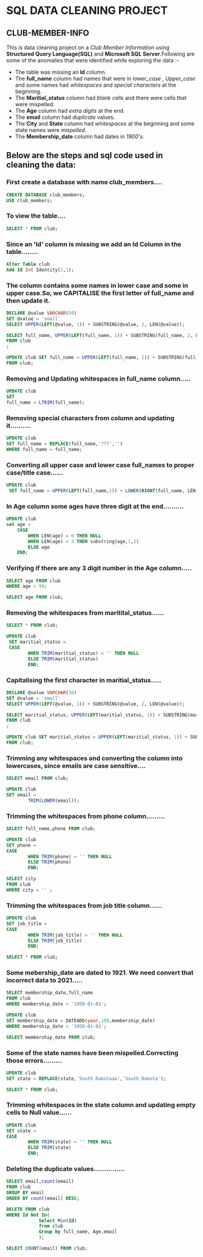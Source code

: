 # SQL DATA CLEANING PROJECT

## CLUB-MEMBER-INFO

This is data cleaning project on a *Club Member Information* using **Structured Query Language(SQL)** and **Microsoft SQL Server**.Following are some of the anomalies that were identified while exploring the data :-

* The table was missing an **Id** column.
* The **full_name** column had names that were in *lower_case* , *Upper_case* and some names had *whitespaces* and *special characters* at the beginning.
* The **Maritial_status** column had *blank* cells and there were cells that were mispelled.
* The **Age** column had *extra digits* at the end.
* The **email** column had *duplicate* values.
* The **City** and **State** column had *whitespaces* at the beginning and some state names were *mispelled*.
* The **Membership_date** column had dates in *1900's*.


## Below are the steps and sql code used in cleaning the data: 

### First create a database with name club_members....
```SQL
CREATE DATABASE club_members;
USE club_members;
```

### To view the table....

```SQL
SELECT * FROM club;
```
### Since an 'Id' column is missing we add an Id Column in the table........

```SQL
Alter Table club
Add Id Int Identity(1,1);
```

### The column contains some names in lower case and some in upper case.So, we CAPITALISE the first letter of full_name and then update it.

```SQL
DECLARE @value VARCHAR(50)
SET @value = 'small'
SELECT UPPER(LEFT(@value, 1)) + SUBSTRING(@value, 2, LEN(@value));
```
```SQL
SELECT full_name, UPPER(LEFT(full_name, 1)) + SUBSTRING(full_name, 2, LEN(full_name)) AS FullName
FROM club
;
```
```SQL
UPDATE club SET full_name = UPPER(LEFT(full_name, 1)) + SUBSTRING(full_name, 2, LEN(full_name))
FROM club;

```

### Removing and Updating whitespaces in full_name column.....

```SQL
UPDATE club
SET 
full_name = LTRIM(full_name);
```

### Removing special characters from column and updating it..........

```SQL
UPDATE club
SET full_name = REPLACE(full_name,'???','')
WHERE full_name = full_name;
```
### Converting all upper case and lower case full_names to proper case/title case......

```SQL
UPDATE club
 SET full_name = UPPER(LEFT(full_name,1)) + LOWER(RIGHT(full_name, LEN(full_name) - 1));
```

### In Age column some ages have three digit at the end..........

```SQL
UPDATE club
set age = 
	CASE
		WHEN LEN(age) = 0 THEN NULL
		WHEN LEN(age) = 3 THEN substring(age,1,2)	
		ELSE age
	END;
```
### Verifying if there are any 3 digit number in the Age column.....

```SQL
SELECT age FROM club
WHERE age > 99;

SELECT age FROM club;
```

### Removing the whitespaces from maritital_status......

```SQL
SELECT * FROM club;

UPDATE club
 SET maritial_status = 
 CASE 
		WHEN TRIM(maritial_status) = '' THEN NULL
		ELSE TRIM(maritial_status) 
		END;
```

### Capitalising the first character in maritial_status.....

```SQL
DECLARE @value VARCHAR(50)
SET @value = 'small'
SELECT UPPER(LEFT(@value, 1)) + SUBSTRING(@value, 2, LEN(@value));
```
```SQL
SELECT maritial_status, UPPER(LEFT(maritial_status, 1)) + SUBSTRING(maritial_status, 2, LEN(maritial_status)) AS MaritialStatus
FROM club
;
```
```SQL
UPDATE club SET maritial_status = UPPER(LEFT(maritial_status, 1)) + SUBSTRING(maritial_status, 2, LEN(maritial_status))
FROM club;
```

### Trimming any whitespaces and converting the column into lowercases, since emails are case sensitive....

```SQL
SELECT email FROM club;

UPDATE club
SET email = 
		TRIM(LOWER(email));
```
### Trimming the whitespaces from phone column.........

```SQL
SELECT full_name,phone FROM club;

UPDATE club
SET phone = 
CASE 
		WHEN TRIM(phone) = '' THEN NULL
		ELSE TRIM(phone)
		END;
```
```SQL
SELECT city
FROM club
WHERE city = '' ;
```
### Trimming the whitespaces from job title column......

```SQL
UPDATE club
SET job_title = 
CASE 
		WHEN TRIM(job_title) = '' THEN NULL
		ELSE TRIM(job_title)
		END;

SELECT * FROM club;
```
### Some mebership_date are dated to 1921. We need convert that incorrect data to 2021.....

```SQL
SELECT membership_date,full_name 
FROM club
WHERE membership_date < '1950-01-01';
```

```SQL
UPDATE club
SET membership_date = DATEADD(year,100,membership_date)
WHERE membership_date < '1950-01-01';
```
```SQL
SELECT membership_date FROM club;
```

### Some of the state names have been mispelled.Correcting those errors.........

```SQL
UPDATE club
SET state = REPLACE(state,'South Dakotaaa','South Dakota');
```
```SQL
SELECT * FROM club;
```
### Trimming whitespaces in the state column and updating empty cells to Null value......

```SQL
UPDATE club
SET state = 
CASE 
		WHEN TRIM(state) = '' THEN NULL
		ELSE TRIM(state)
		END;
```
### Deleting the duplicate values...............

```SQL
SELECT email,count(email)
FROM club
GROUP BY email
ORDER BY count(email) DESC;
```
```SQL
DELETE FROM club 
WHERE Id Not In(
			Select Min(Id)
			from club
			Group by full_name, Age,email
			);
```
```SQL
SELECT COUNT(email) FROM club;
```
